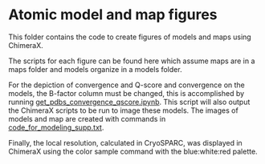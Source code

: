 # Atomic model and map figures

This folder contains the code to create figures of models and maps using ChimeraX.

The scripts for each figure can be found here which assume maps are in a maps folder and models organize in a models folder.

For the depiction of convergence and Q-score and convergence on the models, the B-factor column must be changed, this is accomplished by running [get_pdbs_convergence_qscore.ipynb](get_pdbs_convergence_qscore.ipynb). This script will also output the ChimeraX scripts to be run to image these models. The images of models and map are created with commands in [code_for_modeling_supp.txt](code_for_modeling_supp.txt).

Finally, the local resolution, calculated in CryoSPARC, was displayed in ChimeraX using the color sample command with the blue:white:red palette.
